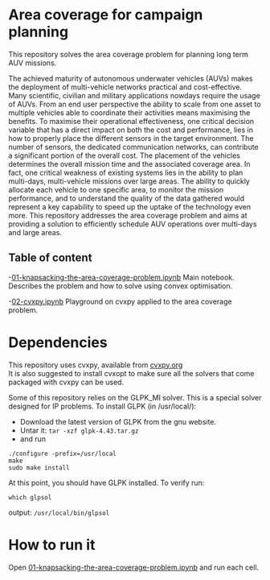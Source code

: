 # Area coverage for campaign planning
This repository solves the area coverage problem for planning long term AUV missions.

The achieved maturity of autonomous underwater vehicles (AUVs) makes the deployment of multi-vehicle networks practical and cost-effective. Many scientific, civilian and military applications nowdays require the usage of AUVs. 
From an end user perspective the ability to scale from one asset to multiple vehicles able to coordinate their activities means maximising the benefits. 
To maximise their operational effectiveness, one critical decision variable that has a direct impact on both the cost and performance, lies in how to properly place the different sensors in the target environment.
The number of sensors, the dedicated communication networks, can contribute a significant portion of the overall cost. 
The placement of the vehicles determines the overall mission time and the associated coverage area.
In fact, one critical weakness of existing systems lies in the ability to plan multi-days, multi-vehicle missions over large areas. 
The ability to quickly allocate each vehicle to one specific area, to monitor the mission performance, and to understand the quality of the data gathered would represent a key capability to speed up the uptake of the technology even more.
This repository addresses the area coverage problem and aims at providing a solution to efficiently schedule AUV operations over multi-days and large areas.

## Table of content
-[01-knapsacking-the-area-coverage-problem.ipynb](01-knapsacking-the-area-coverage-problem.ipynb)
 Main notebook. Describes the problem and how to solve using convex optimisation.
 
-[02-cvxpy.ipynb](02-cvxpy.ipynb) 
 Playground on cvxpy applied to the area coverage problem.
 
# Dependencies
This repository uses cvxpy, available from [cvxpy.org](cvxpy.org)  
It is also suggested to install cvxopt to make sure all the solvers that come packaged with cvxpy can be used.

Some of this repository relies on the GLPK_MI solver. This is a special solver designed for IP problems.
To install GLPK (in /usr/local/):
- Download the latest version of GLPK from the gnu website.
- Untar it: `tar -xzf glpk-4.43.tar.gz`
- and run 
```
./configure -prefix=/usr/local
make
sudo make install
```
At this point, you should have GLPK installed. To verify run:
```
which glpsol
```
output: `/usr/local/bin/glpsol`

# How to run it
Open [01-knapsacking-the-area-coverage-problem.ipynb](01-knapsacking-the-area-coverage-problem.ipynb) and run each cell.
